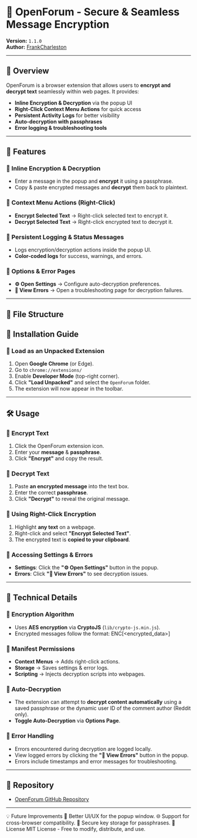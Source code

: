 # **🔐 OpenForum - Secure & Seamless Message Encryption**
**Version:** `1.1.0`  
**Author:** [FrankCharleston](https://github.com/FrankCharleston/openForum)

---

## **📌 Overview**
OpenForum is a browser extension that allows users to **encrypt and decrypt text** seamlessly within web pages. It provides:
- **Inline Encryption & Decryption** via the popup UI  
- **Right-Click Context Menu Actions** for quick access  
- **Persistent Activity Logs** for better visibility  
- **Auto-decryption with passphrases**  
- **Error logging & troubleshooting tools**

---

## **🚀 Features**
### **🔹 Inline Encryption & Decryption**
- Enter a message in the popup and **encrypt** it using a passphrase.  
- Copy & paste encrypted messages and **decrypt** them back to plaintext.  

### **🔹 Context Menu Actions (Right-Click)**
- **Encrypt Selected Text** → Right-click selected text to encrypt it.  
- **Decrypt Selected Text** → Right-click encrypted text to decrypt it.

### **🔹 Persistent Logging & Status Messages**
- Logs encryption/decryption actions inside the popup UI.
- **Color-coded logs** for success, warnings, and errors.

### **🔹 Options & Error Pages**
- **⚙ Open Settings** → Configure auto-decryption preferences.  
- **🚨 View Errors** → Open a troubleshooting page for decryption failures.

---

## **📁 File Structure**


## **📜 Installation Guide**
### **🔹 Load as an Unpacked Extension**
1. Open **Google Chrome** (or Edge).  
2. Go to `chrome://extensions/`  
3. Enable **Developer Mode** (top-right corner).  
4. Click **"Load Unpacked"** and select the `OpenForum` folder.  
5. The extension will now appear in the toolbar.  

---

## **🛠 Usage**
### **🔹 Encrypt Text**
1. Click the OpenForum extension icon.  
2. Enter your **message** & **passphrase**.  
3. Click **"Encrypt"** and copy the result.

### **🔹 Decrypt Text**
1. Paste **an encrypted message** into the text box.  
2. Enter the correct **passphrase**.  
3. Click **"Decrypt"** to reveal the original message.

### **🔹 Using Right-Click Encryption**
1. Highlight **any text** on a webpage.  
2. Right-click and select **"Encrypt Selected Text"**.  
3. The encrypted text is **copied to your clipboard**.

### **🔹 Accessing Settings & Errors**
- **Settings**: Click the **"⚙ Open Settings"** button in the popup.  
- **Errors**: Click **"🚨 View Errors"** to see decryption issues.  

---

## **📖 Technical Details**
### **🔹 Encryption Algorithm**
- Uses **AES encryption** via **CryptoJS** (`lib/crypto-js.min.js`).  
- Encrypted messages follow the format: ENC[<encrypted_data>]

### **🔹 Manifest Permissions**
- **Context Menus** → Adds right-click actions.  
- **Storage** → Saves settings & error logs.  
- **Scripting** → Injects decryption scripts into webpages.  

### **🔹 Auto-Decryption**
- The extension can attempt to **decrypt content automatically** using a saved passphrase or the dynamic user ID of the comment author (Reddit only).
- **Toggle Auto-Decryption** via **Options Page**.

### **🔹 Error Handling**
- Errors encountered during decryption are logged locally.
- View logged errors by clicking the **"🚨 View Errors"** button in the popup.
- Errors include timestamps and error messages for troubleshooting.

---

## **🔗 Repository**
- [OpenForum GitHub Repository](https://github.com/FrankCharleston/openForum)

---
💡 Future Improvements
🎨 Better UI/UX for the popup window.
🌐 Support for cross-browser compatibility.
🔑 Secure key storage for passphrases.
📄 License
MIT License - Free to modify, distribute, and use.